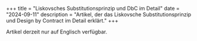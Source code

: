 +++
title = "Liskovsches Substitutionsprinzip und DbC im Detail"
date = "2024-09-11"
description = "Artikel, der das Liskovsche Substitutionsprinzip und Design by Contract im Detail erklärt."
+++

Artikel derzeit nur auf Englisch verfügbar.